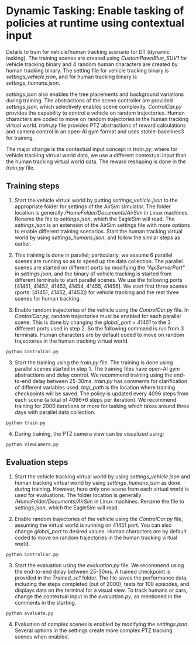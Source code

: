 # Dynamic Tasking: Enable tasking of policies at runtime using contextual input

Details to train for vehicle/human tracking scenario for DT (dynamic tasking).
The training scenes are created using *CustomPawnBlue_SUV1* for vehicle tracking binary and 4 random human characters
are created by human tracking binary. The setting file for vehicle tracking binary is *settings_vehicle.json*, and for human tracking binary is *settings_humans.json*.

*settings.json* also enables the tree placements and background variations during training.
The abstractions of the scene controller are provided *settings.json*, which selectively enables scene complexity.
*ControlCar.py* provides the capability to control a vehicle on random trajectories.
Human characters are coded to move on random trajectories in the human tracking virtual world.
*train.py* file provides PTZ abstractions of reward calculations and camera control in an open-AI gym format and uses stable-baselines3 for training.

The major change is the contextual input concept in *train.py*, where for vehicle tracking virtual world data, we use a different contextual input than the human tracking virtual world data. The reward reshaping is done in the *train.py* file.

## Training steps
1. Start the vehicle virtual world by putting *settings_vehicle.json* to the appropriate folder for settings of the AirSim simulator.  The folder location is generally */HomeFolder/Documents/AirSim* in Linux machines. Rename the file to *settings.json*, which the EagleSim will read. The *settings.json* is an extension of the AirSim settings file with more options to enable different training scenarios.
Start the human tracking virtual world by using *settings_humans.json*, and follow the similar steps as earlier.

2. This training is done in parallel; particularly, we assume 6 parallel scenes are running so as to speed up the data collection. The parallel scenes are started on different ports by modifying the *"ApiServerPort"* in *settings.json*, and the binary of vehicle tracking is started from different terminals to start parallel scenes. We use the following ports [41451, 41452, 41453, 41454, 41455, 41456]. We start first three scenes (ports: [41451, 41452, 41453]) for vehicle tracking and the rest three scenes for human tracking.


3. Enable random trajectories of the vehicle using the *ControlCar.py* file. In *ControlCar.py*, random trajectories must be enabled for each parallel scene. This is done by changing the *global_port = 41451* to the 3 different ports used in step 2. So the following command is run from 3  terminals. Human characters are by default coded to move on random trajectories in the human tracking virtual world.
```
python ControlCar.py
```

3. Start the training using the *train.py* file. The training is done using parallel scenes started in step 1. The training files have open-AI gym abstractions and delay control. We recommend training using the end-to-end delay between 25-30ms. *train.py* has comments for clarification of different variables used. *tmp_path* is the location where training checkpoints will be saved. The policy is updated every 4096 steps from each scene (a total of 4096*6 steps per iteration). We recommend training for 2000 iterations or more for tasking which takes around three days with parallel data collection.
```
python train.py
```

4. During training, the PTZ camera view can be visualized using:
```
python ViewCamera.py
```

## Evaluation steps
1. Start the vehicle tracking virtual world by using *settings_vehicle.json* and human tracking virtual world by using *settings_humans.json* as done during training. However, here only one scene from each virtual world is used for evaluations.  The folder location is generally */HomeFolder/Documents/AirSim* in Linux machines. Rename the file to *settings.json*, which the EagleSim will read.


2. Enable random trajectories of the vehicle using the *ControlCar.py* file, assuming the virtual world is running on 41451 port. You can also change *global_port* to desired values. Human characters are by default coded to move on random trajectories in the human tracking virtual world.
```
python ControlCar.py
```

3. Start the evaluation using the *evaluation.py* file. We recommend using the end-to-end delay between 25-30ms. A trained checkpoint is provided in the *Trained_sc1* folder. The file saves the performance data, including the steps completed (out of 2000), tests for 100 episodes, and displays data on the terminal for a visual view. To track humans or cars, change the contextual input in the *evaluation.py*, as mentioned in the comments in the starting.

```
python evaluate.py
```

4. Evaluation of complex scenes is enabled by modifying the *settings.json*. Several options in the settings create more complex PTZ tracking scenes when enabled.
